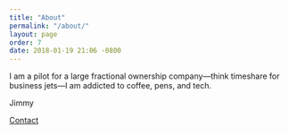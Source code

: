```yaml
---
title: "About"
permalink: "/about/"
layout: page
order: 7
date: 2018-01-19 21:06 -0800
---
```

I am a pilot for a large fractional ownership company—think timeshare for business jets—I am addicted to coffee, pens, and tech. 

Jimmy

[Contact](mailto:jimmy@jmreekes.com)
